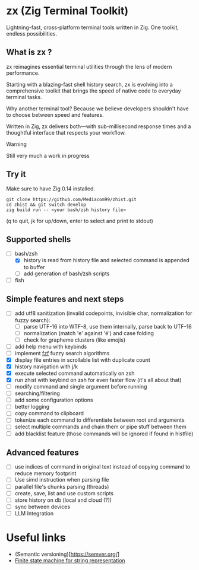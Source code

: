 # zx (Zig Terminal Toolkit)
Lightning-fast, cross-platform terminal tools written in Zig. One toolkit, endless possibilities.

## What is zx ?
zx reimagines essential terminal utilities through the lens of modern performance. 

Starting with a blazing-fast shell history search, zx is evolving into a comprehensive toolkit that 
brings the speed of native code to everyday terminal tasks.

Why another terminal tool? Because we believe developers shouldn't have to choose 
between speed and features.

Written in Zig, zx delivers both—with sub-millisecond response times and a thoughtful 
interface that respects your workflow.

> [!WARNING]
> Still very much a work in progress

## Try it 
Make sure to have Zig 0.14 installed.
```shell
git clone https://github.com/Mediacom99/zhist.git
cd zhist && git switch develop
zig build run -- <your bash/zsh history file>
```
(q to quit, jk for up/down, enter to select and print to stdout)

## Supported shells
- [ ] bash/zsh
    - [x] history is read from history file and selected command is appended to buffer
    - [ ] add generation of bash/zsh scripts
- [ ] fish

## Simple features and next steps
- [ ] add utf8 sanitization (invalid codepoints, invisible char, normalization for fuzzy search):
    - [ ] parse UTF-16 into WTF-8, use them internally, parse back to UTF-16
    - [ ] normalization (match 'e' against 'é') and case folding
    - [ ] check for grapheme clusters (like emojis)
- [ ] add help menu with keybinds
- [ ] implement [fzf](https://github.com/junegunn/fzf) fuzzy search algorithms
- [x] display file entries in scrollable list with duplicate count
- [x] history navigation with j/k
- [x] execute selected command automatically on zsh
- [x] run zhist with keybind on zsh for even faster flow (it's all about that)
- [ ] modify command and single argument before running
- [ ] searching/filtering
- [ ] add some configuration options
- [ ] better logging
- [ ] copy command to clipboard
- [ ] tokenize each command to differentiate between root and arguments
- [ ] select multiple commands and chain them or pipe stuff between them
- [ ] add blacklist feature (those commands will be ignored if found in histfile)

## Advanced features

- [ ] use indices of command in original text instead of copying command to reduce memory footprint
- [ ] Use simd instruction when parsing file
- [ ] parallel file's chunks parsing (threads)
- [ ] create, save, list and use custom scripts
- [ ] store history on db (local and cloud (?))
- [ ] sync between devices
- [ ] LLM Integration

# Useful links
- (Semantic versioning)[https://semver.org/]
- [Finite state machine for string representation](https://burntsushi.net/transducers/#fsa-construction)
